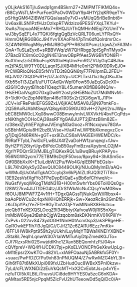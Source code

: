 yOLjkAkS16Tj/uSwdp1gm4BSkrn27+ZMlPMTFIKMQ4s=
rB8CyWsTLM+PurFoeGPaOv0WDaY9p4H1Yj2qKR9qeTY=
pSHtgGM64ZiBWd7GQa/aaa0y7vD+yMUqQ5rIBe9nbt8=
Uv6ax8LSN1PzfHJzOzIxpRTWdzizo6PESSYXqLTKYuI=
XwAs7IopuaANEmMo7+RHQJUrThQMHinNlEqj7X/UmTY=
wJ3bySqEFL4x7TQK/6fgtgQgBzVcQRLT06unLYFRxQY=
HmmOMjRG0B6cJ94Yvv1IXAoFhl47pTm6dfQolrdmrOc=
3Z4WN9WogM6yyHMJRBOgPP+R63dXPsmzLkjwAZnFA3M=
GnA+TuSLaEyx6+sRBBVWq/zW7QHRbgp3ptSgPnTMyx0=
27BacB1C8rn6cO2gIN4E13nwOBpPfAes5WGBVfON8FI=
8uXVmv/zr5DRbuFcyKNXloiHqUnvFmRGZVUyGqC4BJk=
m2tPASLW9TY0DLLaqn1SJiXB4MHe0nH2PiMX0DRvEJ0=
PrCWBRIoQNoE05rNYxTD3t8QGN6tyF7FNl/pmEL2FEU=
6QJV027XQOPvR1+/UZJcGVp+UCPLTxsU1xzIkgOKuJ0=
fXb55oTi3JZal1/uFUTCAdQvWpf0Fow59JaEqGsDcX0=
d2G1/CdvyytB1hob11OeqcY8L45umenX0flB8GlNQ/w=
tHsEHDaIVsgtlO7GxgDw9Y2ostySH5BNoZUt7MdMNvM=
8+1/dK+0cZbpNNf8pn4I6eTR0Sv2rt2lGi6gw1LJ1PI=
JCV+ixFRePskIEFGS9ZxLV6jKACM5AV8JSjN97tmkFo=
2Q59AoRJAbMSwpVQ8qy6itO59GUXGvH+27qH/2roJWg=
bEC8EMW0cLXq08wwC08Bmwy/mIvLWXVkH/4bvFCqPds=
zNiKthghCOHoCAj39asRFYgGA8JUPT2jEhtzBIim82E=
n/38exlZyhhEFVghwJVEmgNGaGooz+R1Ncxxjwu78GA=
bSBbhMGpiu8Hl2bzBLV/se+H/aATwLWPBbXkmegvzCc=
g7jDqjGNi6RKN+gGT+sx9lZuCS6alVIAGEEHWEMDC/k=
R9RafFTybL7wiGcFLwBlJX4fZvaDoHWfzunqeq/+fJw=
ByHZPYj26tyrUgvBtPdcCbB50ayFmBzvaXpybmLO2jM=
XgrIYPDQrrSl3/MJBLgTiQKexRQL1uBwqBRuyKPAPys=
956NGWQycm77ETBM9sDrjtF50xso/8pxy94+3hASm5c=
Gtf0B8bXx/K+E1uiLdbW/2Pu/fWo4G/qlEBNFbEGsls=
L9L7KhQKyk5y3ZevQUIC8449OUKj/NUuQMyImEl/aAQ=
wWMu0jUs0AdTgkACCcybj3n6kPjAIZLtRJQ3I2TiT8c=
l3E92esVsfXgfYo3FPeDypEiiQaE+yBb6ofCfriwqVc=
NuGsfVysqWKogTMdN31B+H00m5whrYbs06Toil0Qs0g=
l28W27kv4JIJTfDEG4tz/JDrS1WbAIcNuCQsyYwM08w=
f6OUJ8MPWF7Z4v1fH+TDgxQAGssTjNukQxW/iRlbsx4=
baAoPbWCu2c4qxN/KHQhERRjk+Sw+XeozRc9n2GmEf8=
zKcDipYPx/YeZF1I+9GyTtvAXDjFYwMlNnBX8E6ctrc=
picQb9TnKEXQSLOeqZ9I34BbtytXafvoaW0jRlS5nXg=
imMbW6Gye3tBshbCjgW2zqobm8skDKNrmKV01KPiIiY=
ZvPvk+022xvS473ydOGH1NmH0tAcm0sp3/akSPRgeHE=
GpROwkEF1Ih7i3JgQ/G//CJifZ1Ze6ZAl1U6Ezz7mKk=
/6FFUHW8kPpt959h2yUUkh/LuyMqYTBWa1KNEiYXBNE=
JSta8iL7eqlhLqnwW307rlaiWMTuAiyDtpZmedKGJTo=
CJf7RzxsRhi02SvwjddlKhc1ZXan5BEQomhfzP/J04s=
cQVfpreV+WQ4fHJCDK/7pj+pKoELVONCPhGeXkwUpLg=
oM1tEpsr2XwKTO+d82VL+xIA9FOaauNj5ABRkfx5F0Y=
+suac/PwFfDZCfPu9xh83nPNUQM4/Z7wRwMZG4bYL3I=
GIh6fF87t6MkXUpi069fxUZbHudOuc8WBxX5Pnl0kzw=
7yLd/cFLWXNiDi2zEuVkQcMT+IxX2CvEobtJs+p4vYE=
nzfuTOI5kXLBtLiTnuvsUCi8de9HYYES0a5zcG6nKDA=
gAMtax5RE5njcPpqM5ZicFvU2hUTeeowDd5qQ/Dc0/A=

